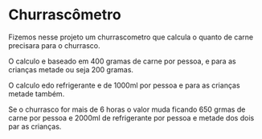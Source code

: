<h1> Churrascômetro </h1>
 
<p>Fizemos nesse projeto um churrascometro que calcula o quanto de carne precisara para o churrasco.</p>
<p>O calculo e baseado em 400 gramas de carne por pessoa, e para as crianças metade ou seja 200 gramas.</p>
<p>O calculo edo refrigerante e de 1000ml por pessoa e para as crianças metade também.</p>
<p>Se o churrasco for mais de 6 horas o valor muda ficando 650 grmas de carne por pessoa e 2000ml de refrigerante por pessoa e metade dos dois par as crianças.</p>

